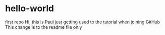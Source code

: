 # hello-world
first repo
Hi, this is Paul just getting used to the tutorial when joining GitHub
This change is to the readme file only
